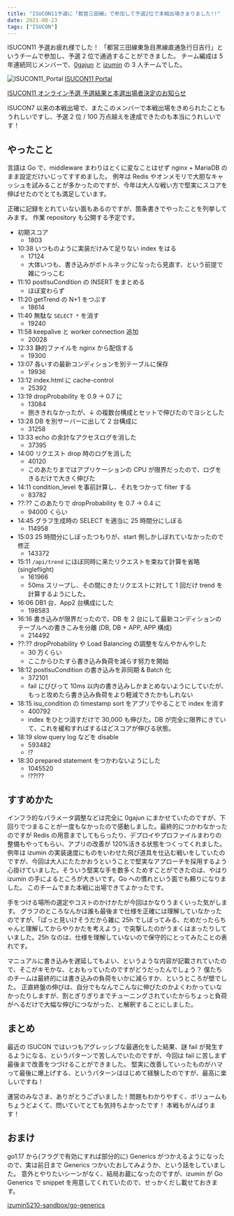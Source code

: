 ```yaml
---
title: "ISUCON11予選に「都営三田線」で参加して予選2位で本戦出場きまりました!!"
date: 2021-08-23
tags: ["ISUCON"]
---
```


ISUCON11 予選お疲れ様でした！
「都営三田線東急目黒線直通急行日吉行」というチームで参加し、予選 2 位で通過することができました。
チーム編成は 5 年連続同じメンバーで、[0gajun](https://twitter.com/0gajun) と [izumin](https://www.wantedly.com/id/izumin) の 3 人チームでした。

![ISUCON11_Portal](/i/ISUCON11_Portal.png)
[ISUCON11 Portal](https://portal.isucon.net/)

[ISUCON11 オンライン予選 予選結果と本選出場者決定のお知らせ](https://isucon.net/archives/56021237.html)

ISUCON7 以来の本戦出場で、またこのメンバーで本戦出場をきめられたこともうれしいですし、予選 2 位 / 100 万点越えを達成できたのも本当にうれしいです！

## やったこと

言語は Go で、middleware まわりはとくに変なことはせず nginx + MariaDB のまま設定だけいじってすすめました。
例年は Redis やオンメモリで大胆なキャッシュを試みることが多かったのですが、今年は大人な戦い方で堅実にスコアを伸ばせたのでとても満足しています。

正確に記録をとれていない面もあるのですが、箇条書きでやったことを列挙してみます。
作業 repository も公開する予定です。

- 初期スコア
  - 1803
- 10:38 いつものように実装だけみて足りない index をはる
  - 17124
  - 大体いつも、書き込みがボトルネックになったら見直す、という前提で雑につっこむ
- 11:10 postIsuCondition の INSERT をまとめる
  - ほぼ変わらず
- 11:20 getTrend の N+1 をつぶす
  - 18614
- 11:40 無駄な `SELECT *` を消す
  - 19240
- 11:58 keepalive と worker connection 追加
  - 20028
- 12:33 静的ファイルを nginx から配信する
  - 19300
- 13:07 各いすの最新コンディションを別テーブルに保存
  - 19936
- 13:12 index.html に cache-control
  - 25392
- 13:19 dropProbability を 0.9 → 0.7 に
  - 13084
  - 捌ききれなかったが、↓ の複数台構成とセットで伸びたのでヨシとした
- 13:28 DB を別サーバーに出して 2 台構成に
  - 31258
- 13:33 echo の余計なアクセスログを消した
  - 37395
- 14:00 リクエスト drop 時のログを消した
  - 40120
  - このあたりまではアプリケーションの CPU が限界だったので、ログをきるだけで大きく伸びた
- 14:11 condition_level を事前計算し、それをつかって filter する
  - 83782
- ??:?? このあたりで dropProbability を 0.7 → 0.4 に
  - 94000 くらい
- 14:45 グラフ生成時の SELECT を適当に 25 時間分にしぼる
  - 114958
- 15:03 25 時間分にしぼったつもりが、start 側しかしぼれていなかったので修正
  - 143372
- 15:11 `/api/trend` にほぼ同時に来たリクエストを束ねて計算を省略(singleflight)
  - 161966
  - 50ms スリープし、その間にきたリクエストに対して 1 回だけ trend を計算するようにした。
- 16:06 DB1 台、App2 台構成にした
  - 198583
- 16:16 書き込みが限界だったので、DB を 2 台にして最新コンディションのテーブルへの書きこみを分離 (DB, DB + APP, APP 構成)
  - 214492
- ??:?? dropProbability や Load Balancing の調整をなんやかんやした
  - 30 万くらい
  - ここからひたすら書き込み負荷を減らす努力を開始
- 18:12 postIsuCondition の書き込みを非同期 & Batch 化
  - 372101
  - fail にびびって 10ms 以内の書き込みしかまとめないようにしていたが、もっと攻めたら書き込み負荷をより軽減できたかもしれない
- 18:15 isu_condition の timestamp sort をアプリでやることで index を消す
  - 400792
  - index をひとつ消すだけで 30,000 も伸びた。DB が完全に限界にきていて、これを緩和すればするほどスコアが伸びる状態。
- 18:19 slow query log などを disable
  - 593482
  - !?
- 18:30 prepared statement をつかわないようにした
  - 1045520
  - !??!??

## すすめかた

インフラ的なパラメータ調整などは完全に 0gajun にまかせていたのですが、下回りでつまることが一度もなかったので感動しました。最終的につかわなかったのですが Redis の用意までしてもらったり、デプロイやプロファイルまわりの整備もやってもらい、アプリの改善が 120%活きる状態をつくってくれました。
例年は izumin の実装速度にものをいわせた飛び道具を仕込む戦いをしていたのですが、今回は大人にたたかおうということで堅実なアプローチを採用するよう心掛けていました。そういう堅実な手を数多くためすことができたのは、やはり izumin の手によるところが大きいです。Go への慣れという面でも頼りになりました。
このチームでまた本戦に出場できてよかったです。

手をつける場所の選定やコストのかけかたが今回はかなりうまくいった気がします。
グラフのところなんかは誰も最後まで仕様を正確には理解していなかったのですが、「ぱっと見いけそうだから雑に 25h でしぼってみる、だめだったらちゃんと理解してからやりかたを考えよう」で突撃したのがうまくはまったりしていました。25h なのは、仕様を理解していないので保守的にとってみたことの表れです。

マニュアルに書き込みを遅延してもよい、というような内容が記載されていたので、そこがキモかな、とおもっていたのですがどうだったんでしょう？
僕たちのチームは最終的には書き込みの負荷をいかに減らすか、というところが壁でした。
正直終盤の伸びは、自分でもなんでこんなに伸びたのかよくわかっていなかったりしますが、割とぎりぎりまでチューニングされていたからちょっと負荷がへるだけで大幅な伸びにつながった、と解釈することにしました。

## まとめ

最近の ISUCON ではいつもアグレッシブな最適化をした結果、謎 fail が発生するようになる、というパターンで苦しんでいたのですが、今回は fail に苦しまず最後まで改善をつづけることができました。
堅実に改善していったものがハマって最後に爆上げする、というパターンははじめて経験したのですが、最高に楽しいですね！

運営のみなさま、ありがとうございました！問題もわかりやすく、ボリュームもちょうどよくて、問いていてとても気持ちよかったです！
本戦もがんばります！

## おまけ

go1.17 から(フラグで有効にすれば部分的に) Generics がつかえるようになったので、実は前日まで Generics つかいたおしてみようか、という話をしていました。
意外とやりたいシーンがなく、結局お蔵になったのですが、izumin が Go Generics で snippet を用意してくれていたので、せっかくだし載せておきます。

[izumin5210-sandbox/go-generics](https://github.com/izumin5210-sandbox/go-generics)
